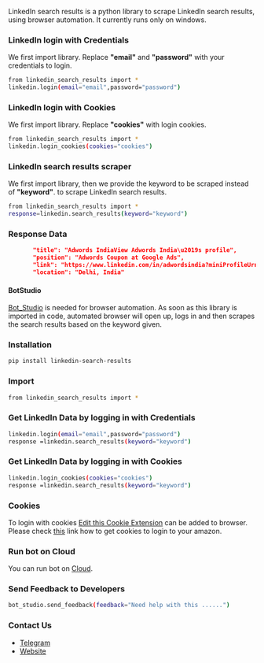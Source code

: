 LinkedIn search results is a python library to scrape LinkedIn search results, using browser automation. 
It currently runs only on windows.

### LinkedIn login with Credentials
We first import library. Replace **"email"** and **"password"** with your credentials to login.
```sh
from linkedin_search_results import *
linkedin.login(email="email",password="password")
```

### LinkedIn login with Cookies 
We first import library. Replace **"cookies"** with login cookies.
```sh
from linkedin_search_results import *
linkedin.login_cookies(cookies="cookies")
```

### LinkedIn search results scraper
We first import library, then we provide the keyword to be scraped instead of **"keyword"**. to scrape LinkedIn search results.
```sh
from linkedin_search_results import *
response=linkedin.search_results(keyword="keyword")
```
### Response Data
```json
       "title": "Adwords IndiaView Adwords India\u2019s profile",
       "position": "Adwords Coupon at Google Ads",
       "link": "https://www.linkedin.com/in/adwordsindia?miniProfileUrn=urn%3Ali%3Afs_miniProfile%3AACoAACvkQm8BiUuA9BgIlufcCW1I678EGwE77yg",
       "location": "Delhi, India"
```


#### BotStudio
[Bot_Studio](https://pypi.org/project/bot_studio/) is needed for browser automation. As soon as this library is imported in code, automated browser will open up, logs in and then scrapes the search results based on the keyword given.


### Installation

```sh
pip install linkedin-search-results
```

### Import
```sh
from linkedin_search_results import *
```

### Get LinkedIn Data by logging in with Credentials 
```sh
linkedin.login(email="email",password="password")
response =linkedin.search_results(keyword="keyword")
```

### Get LinkedIn Data by logging in with Cookies
```sh
linkedin.login_cookies(cookies="cookies")
response =linkedin.search_results(keyword="keyword")
```
### Cookies
To login with cookies [Edit this Cookie Extension](https://chrome.google.com/webstore/detail/editthiscookie/fngmhnnpilhplaeedifhccceomclgfbg?hl=en) can be added to browser. Please check [this](https://abhishek-chaudhary.medium.com/how-to-get-cookies-of-any-website-from-browser-22b3d6348ed2) link how to get cookies to login to your amazon.

### Run bot on Cloud
You can run bot on [Cloud](https://datakund.com/products/linkedin-profile-results-scraper).

### Send Feedback to Developers
```sh
bot_studio.send_feedback(feedback="Need help with this ......")
```

### Contact Us
* [Telegram](https://t.me/datakund)
* [Website](https://datakund.com)

